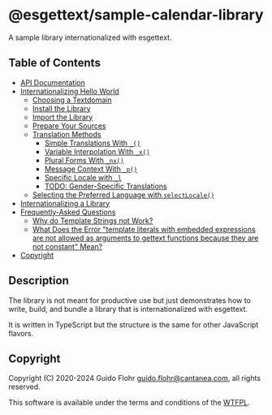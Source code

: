 # @esgettext/sample-calendar-library <!-- omit in toc -->

A sample library internationalized with esgettext.

## Table of Contents <!-- omit in toc -->

- [API Documentation](#api-documentation)
- [Internationalizing Hello World](#internationalizing-hello-world)
	- [Choosing a Textdomain](#choosing-a-textdomain)
	- [Install the Library](#install-the-library)
	- [Import the Library](#import-the-library)
	- [Prepare Your Sources](#prepare-your-sources)
	- [Translation Methods](#translation-methods)
		- [Simple Translations With `_()`](#simple-translations-with-_)
		- [Variable Interpolation With `_x()`](#variable-interpolation-with-_x)
		- [Plural Forms With `_nx()`](#plural-forms-with-_nx)
		- [Message Context With `_p()`](#message-context-with-_p)
		- [Specific Locale with `_l`](#specific-locale-with-_l)
		- [TODO: Gender-Specific Translations](#todo-gender-specific-translations)
	- [Selecting the Preferred Language with `selectLocale()`](#selecting-the-preferred-language-with-selectlocale)
- [Internationalizing a Library](#internationalizing-a-library)
- [Frequently-Asked Questions](#frequently-asked-questions)
	- [Why do Template Strings not Work?](#why-do-template-strings-not-work)
	- [What Does the Error "template literals with embedded expressions are not allowed as arguments to gettext functions because they are not constant" Mean?](#what-does-the-error-template-literals-with-embedded-expressions-are-not-allowed-as-arguments-to-gettext-functions-because-they-are-not-constant-mean)
- [Copyright](#copyright)

## Description

The library is not meant for productive use but just demonstrates how to write,
build, and bundle a library that is internationalized with esgettext.

It is written in TypeScript but the structure is the same for other JavaScript
flavors.

## Copyright

Copyright (C) 2020-2024 Guido Flohr <guido.flohr@cantanea.com>, all
rights reserved.

This software is available under the terms and conditions of the
[WTFPL](http://www.wtfpl.net/about).
